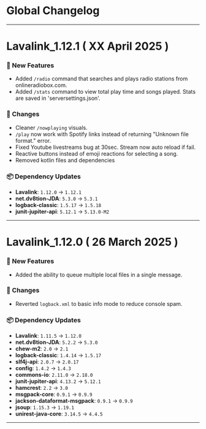 # Global Changelog
---

# Lavalink_1.12.1 ( XX April 2025 )

### 🚀 New Features
- Added `/radio` command that searches and plays radio stations from onlineradiobox.com.
- Added `/stats` command to view total play time and songs played. Stats are saved in 'serversettings.json'.

### 🔧 Changes
- Cleaner `/nowplaying` visuals.  
- `/play` now work with Spotify links instead of returning "Unknown file format." error.  
- Fixed Youtube livestreams bug at 30sec. Stream now auto reload if fail.  
- Reactive buttons instead of emoji reactions for selecting a song.
- Removed kotlin files and dependencies

### 📦 Dependency Updates
- **Lavalink**: `1.12.0` → `1.12.1`
- **net.dv8tion-JDA**: `5.3.0` → `5.3.1`
- **logback-classic**: `1.5.17` → `1.5.18`
- **junit-jupiter-api**: `5.12.1` → `5.13.0-M2`

---

# Lavalink_1.12.0 ( 26 March 2025 )

### 🚀 New Features
- Added the ability to queue multiple local files in a single message.

### 🔧 Changes
- Reverted `logback.xml` to basic info mode to reduce console spam.

### 📦 Dependency Updates
- **Lavalink**: `1.11.5` → `1.12.0`
- **net.dv8tion-JDA**: `5.2.2` → `5.3.0`
- **chew-m2**: `2.0` → `2.1`
- **logback-classic**: `1.4.14` → `1.5.17`
- **slf4j-api**: `2.0.7` → `2.0.17`
- **config**: `1.4.2` → `1.4.3`
- **commons-io**: `2.11.0` → `2.18.0`
- **junit-jupiter-api**: `4.13.2` → `5.12.1`
- **hamcrest**: `2.2` → `3.0`
- **msgpack-core**: `0.9.1` → `0.9.9`
- **jackson-dataformat-msgpack**: `0.9.1` → `0.9.9`
- **jsoup**: `1.15.3` → `1.19.1`
- **unirest-java-core**: `3.14.5` → `4.4.5`

---